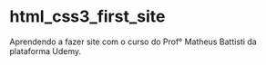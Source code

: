 # html_css3_first_site
Aprendendo a fazer site com o curso do Prof° Matheus Battisti da plataforma Udemy.
